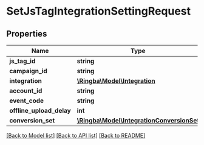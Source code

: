 # SetJsTagIntegrationSettingRequest

## Properties
Name | Type | Description | Notes
------------ | ------------- | ------------- | -------------
**js_tag_id** | **string** |  | [optional] 
**campaign_id** | **string** |  | [optional] 
**integration** | [**\Ringba\Model\Integration**](Integration.md) |  | [optional] 
**account_id** | **string** |  | [optional] 
**event_code** | **string** |  | [optional] 
**offline_upload_delay** | **int** |  | [optional] 
**conversion_set** | [**\Ringba\Model\IntegrationConversionSet**](IntegrationConversionSet.md) |  | [optional] 

[[Back to Model list]](../README.md#documentation-for-models) [[Back to API list]](../README.md#documentation-for-api-endpoints) [[Back to README]](../README.md)


